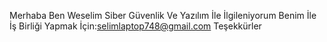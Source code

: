 Merhaba Ben  Weselim 
Siber Güvenlik  Ve Yazılım  İle İlgileniyorum 
Benim İle İş Birliği Yapmak İçin:selimlaptop748@gmail.com
Teşekkürler
<!---
weselim/weselim is a ✨ special ✨ repository because its `README.md` (this file) appears on your GitHub profile.
You can click the Preview link to take a look at your changes.
--->
